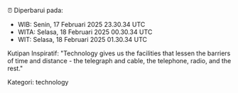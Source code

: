 ⏰ Diperbarui pada:
- WIB: Senin, 17 Februari 2025 23.30.34 UTC
- WITA: Selasa, 18 Februari 2025 00.30.34 UTC
- WIT: Selasa, 18 Februari 2025 01.30.34 UTC

Kutipan Inspiratif:
"Technology gives us the facilities that lessen the barriers of time and distance - the telegraph and cable, the telephone, radio, and the rest."


Kategori: technology

